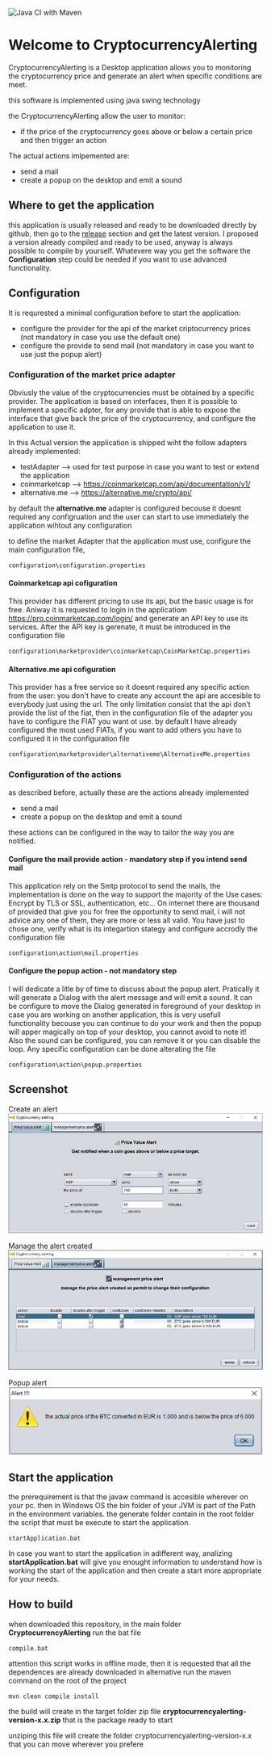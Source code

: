 ![Java CI with Maven](https://github.com/alesky78/CryptocurrencyAlerting/workflows/Java%20CI%20with%20Maven/badge.svg?branch=master)

# Welcome to CryptocurrencyAlerting
CryptocurrencyAlerting is a Desktop application allows you to monitoring the cryptocurrency price and generate an alert when specific conditions are meet.

this software is implemented using java swing technology
  
the CryptocurrencyAlerting allow the user to monitor:
 - if the price of the cryptocurrency goes above or below a certain price and then trigger an action
 
 The actual actions imlpemented are:
 - send a mail
 - create a popup on the desktop and emit a sound

## Where to get the application

this application is usually released and ready to be downloaded directly by github,
then go to the [release](https://github.com/alesky78/CryptocurrencyAlerting/releases) section and get the latest version.
I proposed a version already compiled and ready to be used, anyway is always possible to compile by yourself.
Whatevere way you get the software the **Configuration** step could be needed if you want to use advanced functionality.


## Configuration
It is requrested a minimal configuration before to start the application:
 - configure the provider for the api of the market criptocurrency prices (not mandatory in case you use the default one)
 - configure the provide to send mail (not mandatory in case you want to use just the popup alert)

### Configuration of the market price adapter
Obviusly the value of the cryptocurrencies must be obtained by a specific provider.
The application is based on interfaces, then it is possible to implement a specific adpter, for any provide that is able to expose the interface that give back the price of the cryptocurrency,
and configure the application to use it.

In this Actual version the application is shipped wiht the follow adapters already implemented:
 - testAdapter --> used for test purpose in case you want to test or extend the application
 - coinmarketcap --> https://coinmarketcap.com/api/documentation/v1/
 - alternative.me --> https://alternative.me/crypto/api/

by default the **alternative.me** adapter is configured becouse it doesnt required any configruation and the user can start to use immediately the application wihtout any configuration

to define the market Adapter that the application must use, configure the main configuration file,
```
configuration\configuration.properties
```

#### Coinmarketcap api cofiguration
This provider has different pricing to use its api, but the basic usage is for free.
Aniway it is requested to login in the applicatiom https://pro.coinmarketcap.com/login/ and generate an API key to use its services.
After the API key is gerenate, it must be introduced in the configuration file 
```
configuration\marketprovider\coinmarketcap\CoinMarketCap.properties
```

#### Alternative.me api cofiguration
This provider has a free service so it doesnt required any specific action from the user: you don't have to create any account the api are accesible to everybody just using the url.
The only limitation consist that the api don't provide the list of the fiat, then in the configuration file of the adapter you have to configure the FIAT you want ot use.
by default I have already configured the most used FIATs, if you want to add others you have to configured it in the configuration file
```
configuration\marketprovider\alternativeme\AlternativeMe.properties
```

### Configuration of the actions
as described before, actually these are the actions already implemented
 - send a mail 
 - create a popup on the desktop and emit a sound
 
 these actions can be configured in the way to tailor the way you are notified.

#### Configure the mail provide action - mandatory step if you intend send mail
This application rely on the Smtp protocol to send the mails, the implementation is done on the way to support the majority of the Use cases: Encrypt by TLS or SSL, authentication, etc... 
On internet there are thousand of provided that give you for free the opportunity to send mail, i will not advice any one of them, they are more or less all valid.
You have just to chose one, verify what is its integartion stategy and configure accrodly the configuration file 
```
configuration\action\mail.properties
```

#### Configure the popup action - not mandatory step
I will dedicate a litle by of time to discuss about the popup alert. 
Pratically it will generate a Dialog with the alert message and will emit a sound.
It can be configure to move the Dialog generated in foreground of your desktop in case you are working on another application, this is very usefull functionality becouse you can continue to do your work and then the popup will apper magically on top of your desktop, you cannot avoid to note it!
Also the sound can be configured, you can remove it or you can disable the loop.
Any specific configuration can be done alterating the file
```
configuration\action\popup.properties
```
 
 
## Screenshot

Create an alert
<img src="https://raw.githubusercontent.com/alesky78/CryptocurrencyAlerting/master/cryptocurrencyalerting/screenshot/create_alert.png">

Manage the alert created
<img src="https://raw.githubusercontent.com/alesky78/CryptocurrencyAlerting/master/cryptocurrencyalerting/screenshot/manage_alert.png">

Popup alert
<img src="https://raw.githubusercontent.com/alesky78/CryptocurrencyAlerting/master/cryptocurrencyalerting/screenshot/alert_popup.png">
	

## Start the application
the prerequirement is that the javaw command is accesible wherever on your pc.
then in Windows OS the bin folder of your JVM is part of the Path in the environment variables.
the generate folder contain in the root folder the script that must be execute to start the application.

```
startApplication.bat 
``` 

In case you want to start the application in adifferent way, analizing **startApplication.bat** will give you enought information to understand how is working the start of the application and then create a 
start more appropriate for your needs.
 


## How to build
when downloaded this repository, in the main folder  **CryptocurrencyAlerting** run the bat file 

```
compile.bat
```
attention this script works in offline mode, then it is requested that all the dependences are already downloaded
in alternative run the maven command on the root of the project

```
mvn clean compile install
```

the build will create in the target folder zip file  **cryptocurrencyalerting-version-x.x.zip**
that is the package ready to start

unziping this file will create the folder cryptocurrencyalerting-version-x.x that you can move wherever you prefere
 
 

